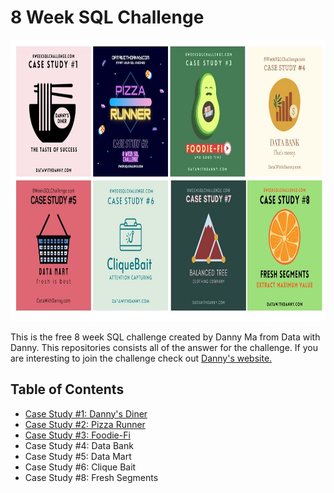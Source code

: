 # 8 Week SQL Challenge

<p align="center">
  <img width="730" height="450" src="https://github.com/amanda-nascimentobarbosa/8_week_sql_challenge/blob/a7f9ed4b0e3b7afc760326a00325a64f1c73fa28/image/sql_challenge.jpg">
</p>

This is the free 8 week SQL challenge created by Danny Ma from Data with Danny. This repositories consists all of the answer for the challenge. If you are interesting to join the challenge check out [Danny's website.](https://8weeksqlchallenge.com)

##  Table of Contents

* [Case Study #1: Danny's Diner](https://github.com/amanda-nascimentobarbosa/8_week_sql_challenge/tree/a2296a7e3ccdf82c96a1c4575151ae284dd50ffa/Danny's_Diner)
* [Case Study #2: Pizza Runner](https://github.com/amanda-nascimentobarbosa/8_week_sql_challenge/blob/a2296a7e3ccdf82c96a1c4575151ae284dd50ffa/Pizza_Runner)
* [Case Study #3: Foodie-Fi](https://github.com/amanda-nascimentobarbosa/8_week_sql_challenge/tree/main/Foodie-Fi)
* Case Study #4: Data Bank
* Case Study #5: Data Mart
* Case Study #6: Clique Bait
* Case Study #8: Fresh Segments
 
